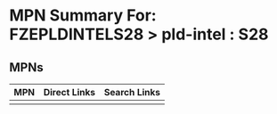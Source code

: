 



# MPN Summary For: FZEPLDINTELS28 > pld-intel : S28

## MPNs
  

|MPN|Direct Links|Search Links|
| :--- | :--- | :--- |
||||
